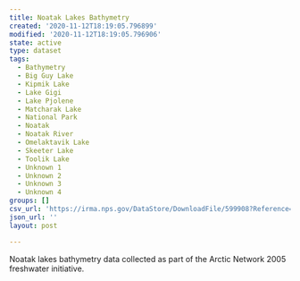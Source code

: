 ```yaml
---
title: Noatak Lakes Bathymetry
created: '2020-11-12T18:19:05.796899'
modified: '2020-11-12T18:19:05.796906'
state: active
type: dataset
tags:
  - Bathymetry
  - Big Guy Lake
  - Kipmik Lake
  - Lake Gigi
  - Lake Pjolene
  - Matcharak Lake
  - National Park
  - Noatak
  - Noatak River
  - Omelaktavik Lake
  - Skeeter Lake
  - Toolik Lake
  - Unknown 1
  - Unknown 2
  - Unknown 3
  - Unknown 4
groups: []
csv_url: 'https://irma.nps.gov/DataStore/DownloadFile/599908?Reference=2252756'
json_url: ''
layout: post

---
```

Noatak lakes bathymetry data collected as part of the Arctic Network 2005 freshwater initiative.
